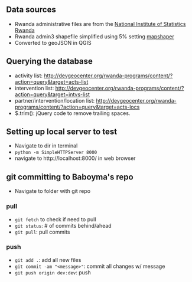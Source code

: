## Data sources
* Rwanda administrative files are from the [National Institute of Statistics Rwanda](http://geodata.nisr.opendata.arcgis.com/datasets?q=Rwanda)
* Rwanda admin3 shapefile simplified using 5% setting [mapshaper](http://www.mapshaper.org/)
* Converted to geoJSON in QGIS


## Querying the database
* activity list: http://devgeocenter.org/rwanda-programs/content/?action=query&target=acts-list
* intervention list: http://devgeocenter.org/rwanda-programs/content/?action=query&target=intvs-list
* partner/intervention/location list: http://devgeocenter.org/rwanda-programs/content/?action=query&target=acts-locs
* $.trim(): jQuery code to remove trailing spaces.


## Setting up local server to test
* Navigate to dir in terminal
* `python -m SimpleHTTPServer 8000`
* navigate to http://localhost:8000/ in web browser

## git committing to Baboyma's repo
* Navigate to folder with git repo

### pull
* `git fetch` to check if need to pull
* `git status`: # of commits behind/ahead
* `git pull`: pull commits

### push
* `git add .`: add all new files
* `git commit -am "<message>"`: commit all changes w/ message
* `git push origin dev:dev`: push
